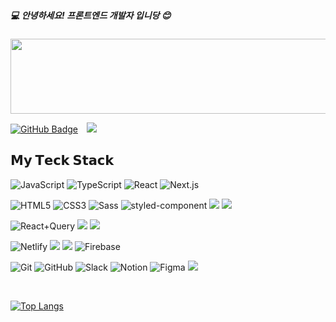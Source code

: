 

##### :computer: 안녕하세요! 프론트엔드 개발자 입니당 😊

<a href="https://github.com/devxb/gitanimals">
  <img
    src="https://render.gitanimals.org/lines/lolWK?pet-id=597671337957028112"
    width="600"
    height="120"
  />
</a>

[![GitHub Badge](https://img.shields.io/badge/-@lolWK-181717?logo=GitHub&logoColor=white&link=https://github.com/lolWK)](https://github.com/lolWK)
<a href="mailto:mwk0725@gmail.com">
  <img 
     src="https://img.shields.io/badge/Gmail-white?logo=Gmail&logoColor=EA4335&link=mailto:mwk0725@gmail.com"
     style="height : auto; margin-left : 10px; margin-right : 10px;"
   />
</a>



  

## 𝗠𝘆 𝗧𝗲𝗰𝗸 𝗦𝘁𝗮𝗰𝗸
![JavaScript](https://img.shields.io/badge/-JavaScript-%23F7DF1C?style=flat-square&logo=javascript&logoColor=000000&labelColor=%23F7DF1C&color=%23FFCE5A)
![TypeScript](https://img.shields.io/badge/-TypeScript-007ACC?style=flat-square&logo=typescript&logoColor=white)
![React](https://img.shields.io/badge/-React-%23282C34?style=flat-square&logo=react)
![Next.js](https://img.shields.io/badge/-Next.js-000000?style=flat-square&logo=Next.js&logoColor=white)

![HTML5](https://img.shields.io/badge/-HTML5-%23E44D27?style=flat-square&logo=html5&logoColor=ffffff)
![CSS3](https://img.shields.io/badge/-CSS3-%231572B6?style=flat-square&logo=css3)
![Sass](https://img.shields.io/badge/-Sass-%23CC6699?style=flat-square&logo=sass&logoColor=ffffff)
![styled-component](https://img.shields.io/badge/-styled--components-DB7093?style=flat-square&logo=styled-components&logoColor=%23ffffff)
<img src="https://img.shields.io/badge/Tailwind CSS-06B6D4?style=flat-square&logo=Tailwind CSS&logoColor=white"/>
<img src="https://img.shields.io/badge/shadcn/ui-000000?style=flat-square&logo=shadcn/ui&logoColor=white"/>

![React+Query](https://img.shields.io/badge/-ReactQuery-FF4154?style=flat-square&logo=React+Query&logoColor=white)
<img src="https://img.shields.io/badge/Recoil-3578E5?style=flat-square&logo=recoil&logoColor=white" />
<img src="https://img.shields.io/badge/Jotai-000000?style=flat-square&logo=jotai&logoColor=white" />

![Netlify](https://img.shields.io/badge/-Netlify-%2300C7B7?style=flat-square&logo=netlify&logoColor=ffffff)
<img src="https://img.shields.io/badge/Vercel-000000?style=flat-square&logo=Vercel&logoColor=white"/>
<img src="https://img.shields.io/badge/Supabase-181818?style=flat-square&logo=supabase&logoColor=white"/>
![Firebase](https://img.shields.io/badge/-Firebase-FFCA28?style=flat-square&logo=Firebase&logoColor=000000&labelColor=%23F7DF1C&color=%23FFCE5A)

![Git](https://img.shields.io/badge/-Git-%23F05032?style=flat-square&logo=git&logoColor=%23ffffff)
![GitHub](https://img.shields.io/badge/-GitHub-181717?style=flat-square&logo=GitHub&logoColor=%23ffffff)
![Slack](https://img.shields.io/badge/-Slack-4A154B?style=flat-square&logo=Slack&logoColor=%23ffffff)
![Notion](https://img.shields.io/badge/-Notion-000000?style=flat-square&logo=Notion&logoColor=%23ffffff)
![Figma](https://img.shields.io/badge/-Figma-F24E1E?style=flat-square&logo=Figma&logoColor=%23ffffff)
<img src="https://img.shields.io/badge/Storybook-FF4785?style=flat-square&logo=Storybook&logoColor=white"/>

<br />

[![Top Langs](https://github-readme-stats.vercel.app/api/top-langs/?username=lolWK&layout=compact)](https://github.com/anuraghazra/github-readme-stats)

